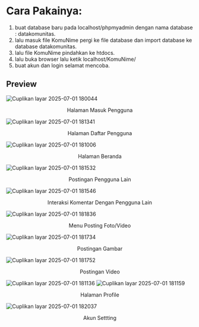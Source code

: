 # Cara Pakainya:
1. buat database baru pada localhost/phpmyadmin dengan nama database : datakomunitas.
2. lalu masuk file KomuNime pergi ke file database dan import database ke database datakomunitas.
3. lalu file KomuNime pindahkan ke htdocs.
4. lalu buka browser lalu ketik localhost/KomuNime/
5. buat akun dan login selamat mencoba.

## Preview
![Cuplikan layar 2025-07-01 180044](https://github.com/user-attachments/assets/c7a42e37-1ae0-4925-9a4d-f91d943a7e36)
<p align="center">Halaman Masuk Pengguna</p>

![Cuplikan layar 2025-07-01 181341](https://github.com/user-attachments/assets/253e268b-9430-4a9b-80a1-8035ce1e62a3)
<p align="center">Halaman Daftar Pengguna</p>

![Cuplikan layar 2025-07-01 181006](https://github.com/user-attachments/assets/9a061c9e-84c1-4e03-88e6-6ddacb66d42e)
<p align="center">Halaman Beranda</p>

![Cuplikan layar 2025-07-01 181532](https://github.com/user-attachments/assets/10bcb9fe-0657-482b-b08e-02c55c367173)
<p align="center">Postingan Pengguna Lain</p>

![Cuplikan layar 2025-07-01 181546](https://github.com/user-attachments/assets/71b2f6ee-0802-4290-8631-257d084fe9a5)
<p align="center">Interaksi Komentar Dengan Pengguna Lain</p>

![Cuplikan layar 2025-07-01 181836](https://github.com/user-attachments/assets/f075de08-cb8f-4318-b392-0a61e6285934)
<p align="center">Menu Posting Foto/Video</p>

![Cuplikan layar 2025-07-01 181734](https://github.com/user-attachments/assets/d2d20e35-4ecf-4f73-bc7b-f2a9e671cff4)
<p align="center">Postingan Gambar</p>

![Cuplikan layar 2025-07-01 181752](https://github.com/user-attachments/assets/5a668ca5-2468-4575-80e2-dfa8c2fc713b)
<p align="center">Postingan Video</p>

![Cuplikan layar 2025-07-01 181136](https://github.com/user-attachments/assets/03bcc3df-7504-42b2-9461-1250e8fc142f)
![Cuplikan layar 2025-07-01 181159](https://github.com/user-attachments/assets/8f7e6ff3-ee85-4381-adb2-d9d0a3652845)
<p align="center">Halaman Profile</p>

![Cuplikan layar 2025-07-01 182037](https://github.com/user-attachments/assets/bf132dcc-4916-4d2c-9ed2-0d5c356ac644)
<p align="center">Akun Settting</p>

